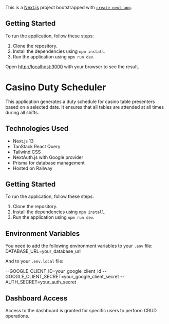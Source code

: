This is a [Next.js](https://nextjs.org/) project bootstrapped with [`create-next-app`](https://github.com/vercel/next.js/tree/canary/packages/create-next-app).

## Getting Started

To run the application, follow these steps:

1. Clone the repository.
2. Install the dependencies using `npm install`.
3. Run the application using `npm run dev`.

Open [http://localhost:3000](http://localhost:3000) with your browser to see the result.

# Casino Duty Scheduler

This application generates a duty schedule for casino table presenters based on a selected date. It ensures that all tables are attended at all times during all shifts.

## Technologies Used

- Next.js 13
- TanStack React Query
- Tailwind CSS
- NextAuth.js with Google provider
- Prisma for database management
- Hosted on Railway

## Getting Started

To run the application, follow these steps:

1. Clone the repository.
2. Install the dependencies using `npm install`.
3. Run the application using `npm run dev`.

## Environment Variables

You need to add the following environment variables to your `.env` file:
DATABASE_URL=your_database_url

And to your `.env.local` file:

--GOOGLE_CLIENT_ID=your_google_client_id
--GOOGLE_CLIENT_SECRET=your_google_client_secret
--AUTH_SECRET=your_auth_secret

## Dashboard Access

Access to the dashboard is granted for specific users to perform CRUD operations.
